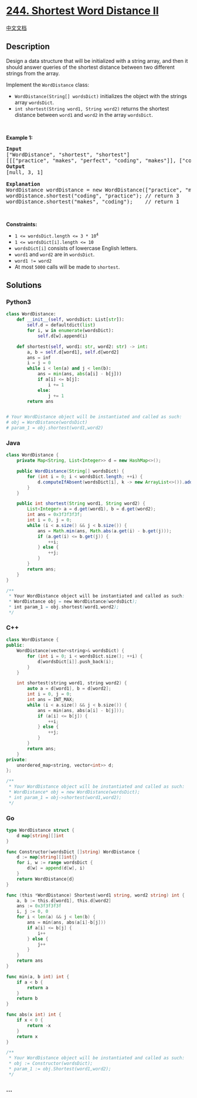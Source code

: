 # [244. Shortest Word Distance II](https://leetcode.com/problems/shortest-word-distance-ii)

[中文文档](/solution/0200-0299/0244.Shortest%20Word%20Distance%20II/README.md)

## Description

<p>Design a data structure that will be initialized with a string array, and then it should answer queries of the shortest distance between two different strings from the array.</p>

<p>Implement the <code>WordDistance</code> class:</p>

<ul>
	<li><code>WordDistance(String[] wordsDict)</code> initializes the object with the strings array <code>wordsDict</code>.</li>
	<li><code>int shortest(String word1, String word2)</code> returns the shortest distance between <code>word1</code> and <code>word2</code> in the array <code>wordsDict</code>.</li>
</ul>

<p>&nbsp;</p>
<p><strong class="example">Example 1:</strong></p>

<pre>
<strong>Input</strong>
[&quot;WordDistance&quot;, &quot;shortest&quot;, &quot;shortest&quot;]
[[[&quot;practice&quot;, &quot;makes&quot;, &quot;perfect&quot;, &quot;coding&quot;, &quot;makes&quot;]], [&quot;coding&quot;, &quot;practice&quot;], [&quot;makes&quot;, &quot;coding&quot;]]
<strong>Output</strong>
[null, 3, 1]

<strong>Explanation</strong>
WordDistance wordDistance = new WordDistance([&quot;practice&quot;, &quot;makes&quot;, &quot;perfect&quot;, &quot;coding&quot;, &quot;makes&quot;]);
wordDistance.shortest(&quot;coding&quot;, &quot;practice&quot;); // return 3
wordDistance.shortest(&quot;makes&quot;, &quot;coding&quot;);    // return 1
</pre>

<p>&nbsp;</p>
<p><strong>Constraints:</strong></p>

<ul>
	<li><code>1 &lt;= wordsDict.length &lt;= 3 * 10<sup>4</sup></code></li>
	<li><code>1 &lt;= wordsDict[i].length &lt;= 10</code></li>
	<li><code>wordsDict[i]</code> consists of lowercase English letters.</li>
	<li><code>word1</code> and <code>word2</code> are in <code>wordsDict</code>.</li>
	<li><code>word1 != word2</code></li>
	<li>At most <code>5000</code> calls will be made to <code>shortest</code>.</li>
</ul>

## Solutions

<!-- tabs:start -->

### **Python3**

```python
class WordDistance:
    def __init__(self, wordsDict: List[str]):
        self.d = defaultdict(list)
        for i, w in enumerate(wordsDict):
            self.d[w].append(i)

    def shortest(self, word1: str, word2: str) -> int:
        a, b = self.d[word1], self.d[word2]
        ans = inf
        i = j = 0
        while i < len(a) and j < len(b):
            ans = min(ans, abs(a[i] - b[j]))
            if a[i] <= b[j]:
                i += 1
            else:
                j += 1
        return ans


# Your WordDistance object will be instantiated and called as such:
# obj = WordDistance(wordsDict)
# param_1 = obj.shortest(word1,word2)
```

### **Java**

```java
class WordDistance {
    private Map<String, List<Integer>> d = new HashMap<>();

    public WordDistance(String[] wordsDict) {
        for (int i = 0; i < wordsDict.length; ++i) {
            d.computeIfAbsent(wordsDict[i], k -> new ArrayList<>()).add(i);
        }
    }

    public int shortest(String word1, String word2) {
        List<Integer> a = d.get(word1), b = d.get(word2);
        int ans = 0x3f3f3f3f;
        int i = 0, j = 0;
        while (i < a.size() && j < b.size()) {
            ans = Math.min(ans, Math.abs(a.get(i) - b.get(j)));
            if (a.get(i) <= b.get(j)) {
                ++i;
            } else {
                ++j;
            }
        }
        return ans;
    }
}

/**
 * Your WordDistance object will be instantiated and called as such:
 * WordDistance obj = new WordDistance(wordsDict);
 * int param_1 = obj.shortest(word1,word2);
 */
```

### **C++**

```cpp
class WordDistance {
public:
    WordDistance(vector<string>& wordsDict) {
        for (int i = 0; i < wordsDict.size(); ++i) {
            d[wordsDict[i]].push_back(i);
        }
    }

    int shortest(string word1, string word2) {
        auto a = d[word1], b = d[word2];
        int i = 0, j = 0;
        int ans = INT_MAX;
        while (i < a.size() && j < b.size()) {
            ans = min(ans, abs(a[i] - b[j]));
            if (a[i] <= b[j]) {
                ++i;
            } else {
                ++j;
            }
        }
        return ans;
    }
private:
    unordered_map<string, vector<int>> d;
};

/**
 * Your WordDistance object will be instantiated and called as such:
 * WordDistance* obj = new WordDistance(wordsDict);
 * int param_1 = obj->shortest(word1,word2);
 */
```

### **Go**

```go
type WordDistance struct {
	d map[string][]int
}

func Constructor(wordsDict []string) WordDistance {
	d := map[string][]int{}
	for i, w := range wordsDict {
		d[w] = append(d[w], i)
	}
	return WordDistance{d}
}

func (this *WordDistance) Shortest(word1 string, word2 string) int {
	a, b := this.d[word1], this.d[word2]
	ans := 0x3f3f3f3f
	i, j := 0, 0
	for i < len(a) && j < len(b) {
		ans = min(ans, abs(a[i]-b[j]))
		if a[i] <= b[j] {
			i++
		} else {
			j++
		}
	}
	return ans
}

func min(a, b int) int {
	if a < b {
		return a
	}
	return b
}

func abs(x int) int {
	if x < 0 {
		return -x
	}
	return x
}

/**
 * Your WordDistance object will be instantiated and called as such:
 * obj := Constructor(wordsDict);
 * param_1 := obj.Shortest(word1,word2);
 */
```

### **...**

```

```

<!-- tabs:end -->
